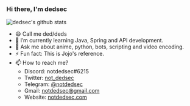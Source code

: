 ### Hi there, I'm dedsec

![dedsec's github stats](https://github-readme-stats.vercel.app/api?username=notdedsec&count_private=true&show_icons=true&theme=prussian)

- 😄 Call me ded/deds
- 🌱 I’m currently learning Java, Spring and API development.
- 💬 Ask me about anime, python, bots, scripting and video encoding.
- ⚡ Fun fact: This is Jojo's reference.
- 📫 How to reach me?
    - Discord: notdedsec#6215
    - Twitter: [not_dedsec](https://twitter.com/not_dedsec)
    - Telegram: [@notdedsec](https://t.me/notdedsec)
    - Gmail: notdedsec@gmail.com
    - Website: [notdedsec.com](http://notdedsec.com)

<!--
Here are some ideas to get you started:
- 🔭 I’m currently working on ...
- 👯 I’m looking to collaborate on ...
- 🤔 I’m looking for help with ...
-->
